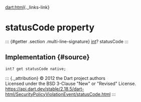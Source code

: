 [dart:html](../../dart-html/dart-html-library){._links-link}

statusCode property
===================

::: {#getter .section .multi-line-signature}
[int](../../dart-core/int-class)? statusCode
:::

Implementation {#source}
--------------

``` {.language-dart data-language="dart"}
int? get statusCode native;
```

::: {._attribution}
© 2012 the Dart project authors\
Licensed under the BSD 3-Clause \"New\" or \"Revised\" License.\
<https://api.dart.dev/stable/2.18.5/dart-html/SecurityPolicyViolationEvent/statusCode.html>
:::
